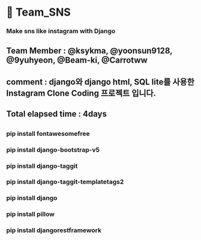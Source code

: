 # 📌 Team_SNS
### Make sns like instagram with Django

## Team Member : @ksykma, @yoonsun9128, @9yuhyeon, @Beam-ki, @Carrotww

## comment : django와 django html, SQL lite를 사용한 Instagram Clone Coding 프로젝트 입니다.

## Total elapsed time : 4days

## <package list>
### pip install fontawesomefree
### pip install django-bootstrap-v5
### pip install django-taggit
### pip install django-taggit-templatetags2
### pip install django
### pip install pillow
### pip install djangorestframework
